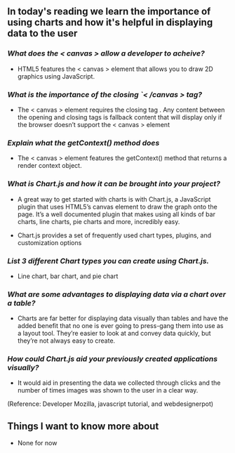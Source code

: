 ## In today's reading  we learn the importance of using charts and how it's helpful in displaying data to the user ##

### *What does the < canvas > allow a developer to acheive?* ###

- HTML5 features the < canvas > element that allows you to draw 2D graphics using JavaScript.


### *What is the importance of the closing `< /canvas > tag?* ###

- The < canvas > element requires the closing tag </canvas >. Any content between the opening and closing tags is fallback content that will display only if the browser doesn’t support the < canvas > element

### *Explain what the getContext() method does* ###

- The < canvas > element features the getContext() method that returns a render context object.

### *What is Chart.js and how it can be brought into your project?* ###

- A great way to get started with charts is with Chart.js, a JavaScript plugin that uses HTML5’s canvas element to draw the graph onto the page. It’s a well documented plugin that makes using all kinds of bar charts, line charts, pie charts and more, incredibly easy.

- Chart.js provides a set of frequently used chart types, plugins, and customization options

### *List 3 different Chart types you can create using Chart.js.* ###


- Line chart, bar chart, and pie chart

### *What are some advantages to displaying data via a chart over a table?* ###

- Charts are far better for displaying data visually than tables and have the added benefit that no one is ever going to press-gang them into use as a layout tool. They’re easier to look at and convey data quickly, but they’re not always easy to create.


### *How could Chart.js aid your previously created applications visually?* ###

- It would aid in presenting the data we collected through clicks and the number of times images was shown to the user in a clear way.

(Reference: Developer Mozilla, javascript tutorial, and webdesignerpot)

## Things I want to know more about 

- None for now
